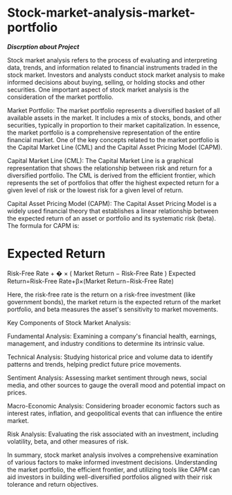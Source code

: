 # Stock-market-analysis-market-portfolio
*****Discrption about Project*****

Stock market analysis refers to the process of evaluating and interpreting data, trends, and information related to financial instruments traded in the stock market. Investors and analysts conduct stock market analysis to make informed decisions about buying, selling, or holding stocks and other securities. One important aspect of stock market analysis is the consideration of the market portfolio.

Market Portfolio:
The market portfolio represents a diversified basket of all available assets in the market. It includes a mix of stocks, bonds, and other securities, typically in proportion to their market capitalization. In essence, the market portfolio is a comprehensive representation of the entire financial market. One of the key concepts related to the market portfolio is the Capital Market Line (CML) and the Capital Asset Pricing Model (CAPM).

Capital Market Line (CML):
The Capital Market Line is a graphical representation that shows the relationship between risk and return for a diversified portfolio. The CML is derived from the efficient frontier, which represents the set of portfolios that offer the highest expected return for a given level of risk or the lowest risk for a given level of return.

Capital Asset Pricing Model (CAPM):
The Capital Asset Pricing Model is a widely used financial theory that establishes a linear relationship between the expected return of an asset or portfolio and its systematic risk (beta). The formula for CAPM is:

Expected Return
=
Risk-Free Rate
+
�
×
(
Market Return
−
Risk-Free Rate
)
Expected Return=Risk-Free Rate+β×(Market Return−Risk-Free Rate)

Here, the risk-free rate is the return on a risk-free investment (like government bonds), the market return is the expected return of the market portfolio, and beta measures the asset's sensitivity to market movements.

Key Components of Stock Market Analysis:

Fundamental Analysis: Examining a company's financial health, earnings, management, and industry conditions to determine its intrinsic value.

Technical Analysis: Studying historical price and volume data to identify patterns and trends, helping predict future price movements.

Sentiment Analysis: Assessing market sentiment through news, social media, and other sources to gauge the overall mood and potential impact on prices.

Macro-Economic Analysis: Considering broader economic factors such as interest rates, inflation, and geopolitical events that can influence the entire market.

Risk Analysis: Evaluating the risk associated with an investment, including volatility, beta, and other measures of risk.

In summary, stock market analysis involves a comprehensive examination of various factors to make informed investment decisions. Understanding the market portfolio, the efficient frontier, and utilizing tools like CAPM can aid investors in building well-diversified portfolios aligned with their risk tolerance and return objectives.
